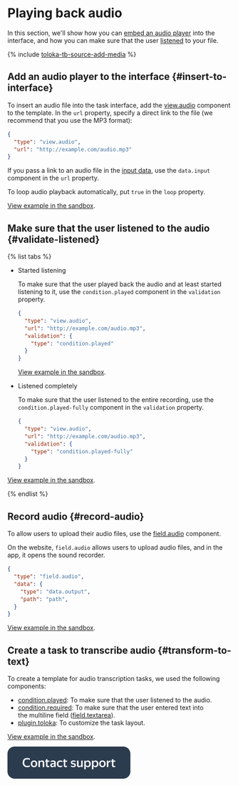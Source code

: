# Playing back audio

In this section, we'll show how you can [embed an audio player](#insert-to-interface) into the interface, and how you can make sure that the user [listened](#validate-listened) to your file.

{% include [toloka-tb-source-add-media](../_includes/toloka-tb-source/id-toloka-tb-source/add-media.md) %}

## Add an audio player to the interface {#insert-to-interface}

To insert an audio file into the task interface, add the [view.audio](../reference/view.audio.md) component to the template. In the `url` property, specify a direct link to the file (we recommend that you use the MP3 format):
```json
{
  "type": "view.audio",
  "url": "http://example.com/audio.mp3"
}
```

If you pass a link to an audio file in the [input data](work-with-data.md), use the `data.input` component in the `url` property.

To loop audio playback automatically, put `true` in the `loop` property.


[View example in the sandbox](https://tb.yandex.net/editor?config=N4Igxg9gdgZglgcxALhMAOlABF9IBucApgO57JYbY64gAuAngA5Hm2GkB0ANnAM508AGkw1acOkQC2fNgG1RYyoqW1GLNng4lOAQwCuAEzgRhKpXn0AnbppAALOnSZ9kAejfxuRALREAHrpSTN58PpBSnAgS9voARpwmbvohELqGfG4ATAAMAIwA7G55eZ5w3gD6AUEhRBUAsgAKAMwVBTk5ANIAQpzBzWbUqnjcEBBMbHRW+qxDNAC+5gC6iotQ8yBCIHBQTPp0KGgb80A&locale=en).


## Make sure that the user listened to the audio {#validate-listened}

{% list tabs %}

- Started listening

  To make sure that the user played back the audio and at least started listening to it, use the `condition.played` component in the `validation` property.
  ```json
  {
    "type": "view.audio",
    "url": "http://example.com/audio.mp3",
    "validation": {
      "type": "condition.played"
    }
  }
  ```

  [View example in the sandbox](https://tb.yandex.net/editor?locale=en&config=N4Igxg9gdgZglgcxALhMAOlABF9IBucApgO57JYbY64gAuAngA5Hm2GkB0ANnAM508AGkw1acOkQC2fNgG1RYyoqW1GLNng4lOAQwCuAEzgRhKpXm66ARkW6aQAFQBODLGF5gA1nCgIsAMr61lISWHBSUkTGupLcbiQSABYQ+nRYArrOdL7+dElEWAbGEJxm1Kp4+s72KLRJdHRMfMgA9K3w3EQAtEQAHrpSTF183ZBSnAjJwZwmrfrDELqGfK0ATAAMAIwA7K1bWx1wXQD6-YPDRCcAsgAKAMwnOxsbANIAQpxD9+WqOFq6XiGWImKBsKh-Gh4dSsOp4SBQYw5aCcYa6BjRX6Q+q+QRwkAATVSWCgRGiWDoECwaLc+UKxRM7l4TDKIHMYgAvuysFyKlgALqKXkckBCEC+JhpFBoEUcoA).


- Listened completely

  To make sure that the user listened to the entire recording, use the `condition.played-fully` component in the `validation` property.
  ```json
  {
    "type": "view.audio",
    "url": "http://example.com/audio.mp3",
    "validation": {
      "type": "condition.played-fully"
    }
  }
  ```

  
[View example in the sandbox](https://tb.yandex.net/editor?locale=en&config=N4Igxg9gdgZglgcxALhMAOlABF9IBucApgO57JYbY64gAuAngA5Hm2GkB0ANnAM508AGkw1acOkQC2fNgG1RYyoqW1GLNng4lOAQwCuAEzgRhKpXm66ARkW6aQAFQBODLAN3O6cKAix0ACyIsA2MIEKhDLDBeMABrHz8AZX1rKQksEgkAiH06LF4BIihE-3DA4OLvZ2CayGdjX04zalU8fWd7FFoAujomPmQAeiH4biIAWiIAD10pJnG+CcgpTgRs1M4TIf0FiF1DPiGAJgAGAEYAdiHz89G4cYB9GbmFokeAWQAFAGZHy9OpwA0gAhTjzH4tVQ4LS6XiGXTeaBsKjQmh4dSsbp4SCRCQmKCcBa6BhEQwTGD6bjcBhQtE9HyCbEgACauSwUCIZLKWGJbgqISMJmivCYPIFxUMzRA5jEAF9ZVgFa0sABdRTKuUgIQgHxMPIoNBauVAA).

{% endlist %}

## Record audio {#record-audio}

To allow users to upload their audio files, use the [field.audio](../reference/field.audio.md) component.

On the website, `field.audio` allows users to upload audio files, and in the app, it opens the sound recorder.

```json
{
  "type": "field.audio",
  "data": {
    "type": "data.output",
    "path": "path",
  }
}
```

[View example in the sandbox](https://clck.ru/TEDEW).


## Create a task to transcribe audio {#transform-to-text}

To create a template for audio transcription tasks, we used the following components:

- [condition.played](../reference/condition.played.md): To make sure that the user listened to the audio.
- [condition.required](../reference/condition.required.md): To make sure that the user entered text into the multiline field ([field.textarea](../reference/field.textarea.md)).
- [plugin.toloka](../reference/plugin.toloka.md): To customize the task layout.


[View example in the sandbox](https://tb.yandex.net/editor?locale=en&config=N4Igxg9gdgZglgcxALhMAOlABF9IBucApgO57JYbY64gAuAngA5Hm2GkB0ANnAM508AGkw1acOkQC2fNgG1RYyoqW1uAQwBGRbmzwAZfpOx0IWOgAsiWdQFcAJnDNheTTsJVK8jFnoLESTjtHCA9qVTxbACddFGVw1VofVji8e3U6dU44KCZbQRARBIiQJgyLP2CnPE8xAF8ixPZ1XnS6Jyg2Kiacb2YUijxIKEd26E4mDQYiezCe2gscgsGQAE0IWywoIhnzM0n1BnMrGwcnLBc4NxrimjrarAaH7sS+31SQeB17TkkAD0yUSI6jmrxAGm0sRWABV+sdrP86FgGBssFZ1FEsDl4acQhdXO5Cg9eiA2iC4i8mm8BrQyZwNnQ8gVGj08GVLH4gXxbNwCsTHiySvgWnA2h0uvySck-MNRh1OECAI62OBA2ZE25iPCLKDLWjQxZ8LBSWwCLDaLDwbjcXY5G5Ne63R1iAC6iie1DZ3FsCBysjiCgSlJo1L8kx9OV+EG4EAA1uTBSHwYcGRLNbRYzl1Ss+GAotHYomtfR1HxYwB1UUcuIAVgADHWHs67oo3VA6oUQDkmSg0Io8FVQh8LHRGXxkAB6CdWogAWiIf3UUkmRD4s8gUk4vsstk02QgE9skwg6nsfAnACY6wBGADsE+v1+ncBtAH0F0uV6+ALIABQAzK+t4NgA0gAQpwy7-jcHZ1EAA).


[![image](../_images/buttons/contact-support.svg)](../concepts/support.md)

